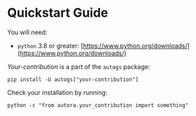 # Quickstart Guide

You will need:

- `python` 3.8 or greater: [https://www.python.org/downloads/](https://www.python.org/downloads/)

*Your-contribution* is a part of the `autogs` package:

```shell
pip install -U autogs["your-contribution"]
```


Check your installation by running:
```shell
python -c "from autora.your_contribution import something"
```
